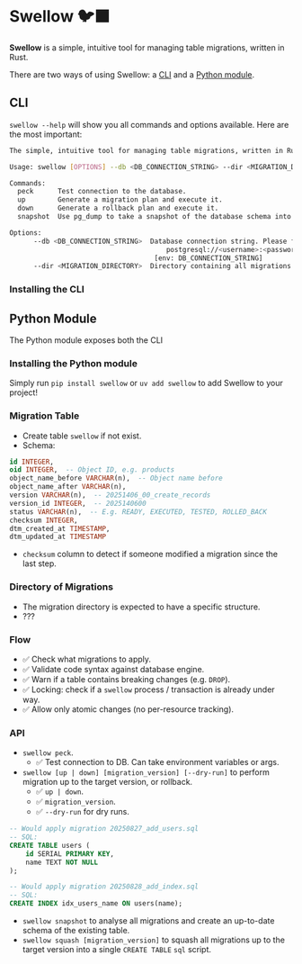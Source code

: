 # Swellow 🐦‍⬛

**Swellow** is a simple, intuitive tool for managing table migrations, written in Rust.

There are two ways of using Swellow: a [CLI](#cli) and a [Python module](#python-module).

## CLI

`swellow --help` will show you all commands and options available. Here are the most important:

```sh
The simple, intuitive tool for managing table migrations, written in Rust.

Usage: swellow [OPTIONS] --db <DB_CONNECTION_STRING> --dir <MIGRATION_DIRECTORY> <COMMAND>

Commands:
  peck      Test connection to the database.
  up        Generate a migration plan and execute it.
  down      Generate a rollback plan and execute it.
  snapshot  Use pg_dump to take a snapshot of the database schema into a set of CREATE statements.

Options:
      --db <DB_CONNECTION_STRING>  Database connection string. Please follow the following format:
                                       postgresql://<username>:<password>@<host>:<port>/<database>
                                    [env: DB_CONNECTION_STRING]
      --dir <MIGRATION_DIRECTORY>  Directory containing all migrations [env: MIGRATION_DIRECTORY=]
```

### Installing the CLI

## Python Module

The Python module exposes both the CLI

### Installing the Python module

Simply run `pip install swellow` or `uv add swellow` to add Swellow to your project!

### Migration Table

- Create table `swellow` if not exist.
- Schema:

```sql
id INTEGER,
oid INTEGER,  -- Object ID, e.g. products
object_name_before VARCHAR(n),  -- Object name before 
object_name_after VARCHAR(n),
version VARCHAR(n),  -- 20251406_00_create_records
version_id INTEGER,  -- 2025140600
status VARCHAR(n),  -- E.g. READY, EXECUTED, TESTED, ROLLED_BACK
checksum INTEGER,
dtm_created_at TIMESTAMP,
dtm_updated_at TIMESTAMP
```

- `checksum` column to detect if someone modified a migration since the last step.

### Directory of Migrations

- The migration directory is expected to have a specific structure.
- ???

### Flow

- ✅ Check what migrations to apply.
- ✅ Validate code syntax against database engine.
- ✅ Warn if a table contains breaking changes (e.g. `DROP`).
- ✅ Locking: check if a `swellow` process / transaction is already under way.
- ✅ Allow only atomic changes (no per-resource tracking).

### API

- `swellow peck`.
  - ✅ Test connection to DB. Can take environment variables or args.
- `swellow [up | down] [migration_version] [--dry-run]` to perform migration up to the target version, or rollback.
  - ✅ `up | down`.
  - ✅ `migration_version`.
  - ✅ `--dry-run` for dry runs.

```sql
-- Would apply migration 20250827_add_users.sql
-- SQL:
CREATE TABLE users (
    id SERIAL PRIMARY KEY,
    name TEXT NOT NULL
);

-- Would apply migration 20250828_add_index.sql
-- SQL:
CREATE INDEX idx_users_name ON users(name);
```

- `swellow snapshot` to analyse all migrations and create an up-to-date schema of the existing table.
- `swellow squash [migration_version]` to squash all migrations up to the target version into a single `CREATE TABLE` `sql` script.

